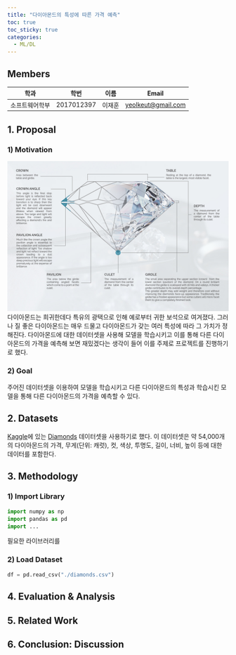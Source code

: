 ```yaml
---
title: "다이아몬드의 특성에 따른 가격 예측"
toc: true
toc_sticky: true
categories:
  - ML/DL
---
```


## Members

|학과       |학번       |이름  |Email             |
|----------|----------|----|-------------------|
|소프트웨어학부|2017012397|이재훈|yeolkeut@gmail.com|

## 1. Proposal
### 1) Motivation
![diamond](./assets/images/diamond.jpg)
다이아몬드는 희귀한데다 특유의 광택으로 인해 예로부터 귀한 보석으로 여겨졌다. 그러나 질 좋은 다이아몬드는 매우 드물고 다이아몬드가 갖는 여러 특성에 따라 그 가치가 정해진다. 다이아몬드에 대한 데이터셋을 사용해 모델을 학습시키고 이를 통해 다른 다이아몬드의 가격을 예측해 보면 재밌겠다는 생각이 들어 이를 주제로 프로젝트를 진행하기로 했다.
### 2) Goal
주어진 데이터셋을 이용하여 모델을 학습시키고 다른 다이아몬드의 특성과 학습시킨 모델을 통해 다른 다이아몬드의 가격을 예측할 수 있다.

## 2. Datasets
[Kaggle](https://www.kaggle.com)에 있는 [Diamonds](https://www.kaggle.com/shivam2503/diamonds) 데이터셋을 사용하기로 했다. 이 데이터셋은 약 54,000개의 다이아몬드의 가격, 무게(단위: 캐럿), 컷, 색상, 투명도, 길이, 너비, 높이 등에 대한 데이터를 포함한다.

## 3. Methodology
### 1) Import Library
```python
import numpy as np
import pandas as pd
import ...
```
필요한 라이브러리를 

### 2) Load Dataset
```python
df = pd.read_csv("./diamonds.csv")
```

## 4. Evaluation & Analysis

## 5. Related Work

## 6. Conclusion: Discussion